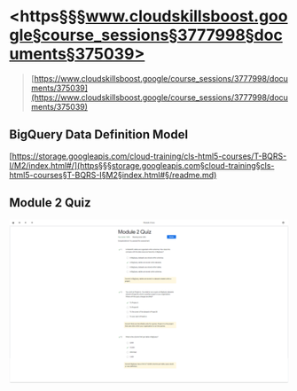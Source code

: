 # <https§§§www.cloudskillsboost.google§course_sessions§3777998§documents§375039>

> [https://www.cloudskillsboost.google/course_sessions/3777998/documents/375039](https://www.cloudskillsboost.google/course_sessions/3777998/documents/375039)


## BigQuery Data Definition Model

[https://storage.googleapis.com/cloud-training/cls-html5-courses/T-BQRS-I/M2/index.html#/](https§§§storage.googleapis.com§cloud-training§cls-html5-courses§T-BQRS-I§M2§index.html#§/readme.md)

## Module 2 Quiz

![](1688314297472.png)